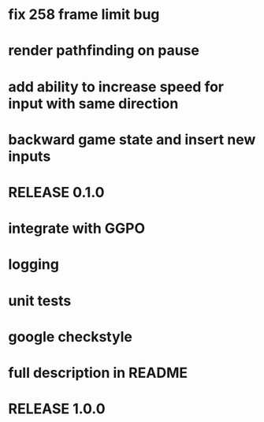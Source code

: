 # fix 258 frame limit bug
# render pathfinding on pause
# add ability to increase speed for input with same direction
# backward game state and insert new inputs
# RELEASE 0.1.0
# integrate with GGPO
# logging
# unit tests
# google checkstyle
# full description in README
# RELEASE 1.0.0 